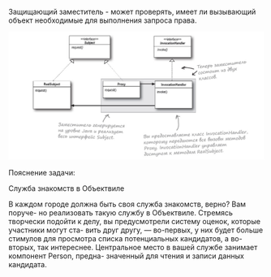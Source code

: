 Защищающий заместитель - может проверять, имеет ли вызывающий объект необходимые для выполнения запроса права.

![изображение image11](https://github.com/SergioMyJava/Head-First/blob/master/src/main/java/chapter11/protectproxy/Защищающий_заместитель.jpg)


Пояснение задачи:

Служба знакомств в Объектвиле

В каждом городе должна быть своя служба знакомств, верно? Вам поруче-
но реализовать такую службу в Объектвиле. Стремясь творчески подойти
к делу, вы предусмотрели систему оценок, которые участники могут ста-
вить друг другу, — во-первых, у них будет больше стимулов для просмотра
списка потенциальных кандидатов, а во-вторых, так интереснее.
Центральное место в вашей службе занимает компонент Person, предна-
значенный для чтения и записи данных кандидата.




